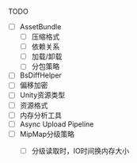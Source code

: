 TODO

- [ ] AssetBundle
  - [ ] 压缩格式
  - [ ] 依赖关系
  - [ ] 加载/卸载
  - [ ] 分包策略
- [ ] BsDiffHelper
- [ ] 偏移加密
- [ ] Unity资源类型
- [ ] 资源格式
- [ ] 内存分析工具
- [ ] Async Upload Pipeline
- [ ] MipMap分级策略
  - [ ] 分级读取时，IO时间换内存大小

